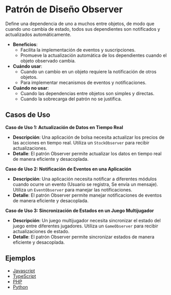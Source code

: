 # Patrón de Diseño Observer

Define una dependencia de uno a muchos entre objetos, de modo que cuando uno cambia de estado, todos sus dependientes son notificados y actualizados automáticamente.

- **Beneficios**:
  - Facilita la implementación de eventos y suscripciones.
  - Promueve la actualización automática de los dependientes cuando el objeto observado cambia.
- **Cuándo usar**:
  - Cuando un cambio en un objeto requiere la notificación de otros objetos.
  - Para implementar mecanismos de eventos y notificaciones.
- **Cuándo no usar**:
  - Cuando las dependencias entre objetos son simples y directas.
  - Cuando la sobrecarga del patrón no se justifica.

## Casos de Uso

**Caso de Uso 1: Actualización de Datos en Tiempo Real**

- **Descripción**: Una aplicación de bolsa necesita actualizar los precios de las acciones en tiempo real. Utiliza un `StockObserver` para recibir actualizaciones.
- **Detalle**: El patrón Observer permite actualizar los datos en tiempo real de manera eficiente y desacoplada.

**Caso de Uso 2: Notificación de Eventos en una Aplicación**

- **Descripción**: Una aplicación necesita notificar a diferentes módulos cuando ocurre un evento (Usuario se registra, Se envía un mensaje). Utiliza un `EventObserver` para manejar las notificaciones.
- **Detalle**: El patrón Observer permite manejar notificaciones de eventos de manera eficiente y desacoplada.

**Caso de Uso 3: Sincronización de Estados en un Juego Multijugador**

- **Descripción**: Un juego multijugador necesita sincronizar el estado del juego entre diferentes jugadores. Utiliza un `GameObserver` para recibir actualizaciones de estado.
- **Detalle**: El patrón Observer permite sincronizar estados de manera eficiente y desacoplada.

## Ejemplos

- [Javascript](./examples/javascript.js)
- [TypeScript](./examples/typescript.ts)
- [PHP](./examples/php.php)
- [Python](./examples/python.py)
